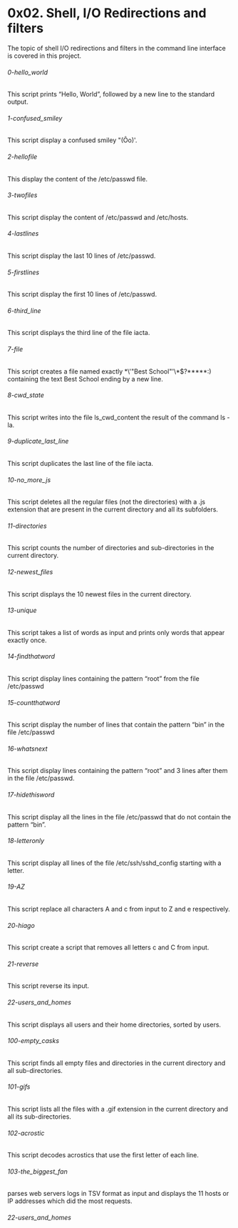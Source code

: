 # 0x02. Shell, I/O Redirections and filters
The topic of shell I/O redirections and filters in the command line interface is covered in this project.
###### 0-hello_world
This script prints “Hello, World”, followed by a new line to the standard output.
###### 1-confused_smiley
This script display a confused smiley "(Ôo)'.
###### 2-hellofile
This display the content of the /etc/passwd file.
###### 3-twofiles
This script display the content of /etc/passwd and /etc/hosts.
###### 4-lastlines
This script display the last 10 lines of /etc/passwd.
###### 5-firstlines
This script display the first 10 lines of /etc/passwd.
###### 6-third_line
This script displays the third line of the file iacta.
###### 7-file 
This script creates a file named exactly \*\\'"Best School"\'\\*$\?\*\*\*\*\*:) containing the text Best School ending by a new line.
###### 8-cwd_state
This script writes into the file ls_cwd_content the result of the command ls -la.
###### 9-duplicate_last_line
This script duplicates the last line of the file iacta.
###### 10-no_more_js
This script deletes all the regular files (not the directories) with a .js extension that are present in the current directory and all its subfolders.
###### 11-directories
This script counts the number of directories and sub-directories in the current directory.
###### 12-newest_files
This script displays the 10 newest files in the current directory.
###### 13-unique
This script takes a list of words as input and prints only words that appear exactly once.
###### 14-findthatword
This script display lines containing the pattern “root” from the file /etc/passwd
###### 15-countthatword
This script display the number of lines that contain the pattern “bin” in the file /etc/passwd
###### 16-whatsnext
This script display lines containing the pattern “root” and 3 lines after them in the file /etc/passwd.
###### 17-hidethisword
This script display all the lines in the file /etc/passwd that do not contain the pattern “bin”.
###### 18-letteronly
This script display all lines of the file /etc/ssh/sshd_config starting with a letter.
###### 19-AZ
This script replace all characters A and c from input to Z and e respectively.
###### 20-hiago
This script create a script that removes all letters c and C from input.
###### 21-reverse
This script reverse its input.
###### 22-users_and_homes
This script displays all users and their home directories, sorted by users.
###### 100-empty_casks
This script finds all empty files and directories in the current directory and all sub-directories.
###### 101-gifs
This script lists all the files with a .gif extension in the current directory and all its sub-directories.
###### 102-acrostic
This script decodes acrostics that use the first letter of each line.
###### 103-the_biggest_fan
parses web servers logs in TSV format as input and displays the 11 hosts or IP addresses which did the most requests.
###### 22-users_and_homes
